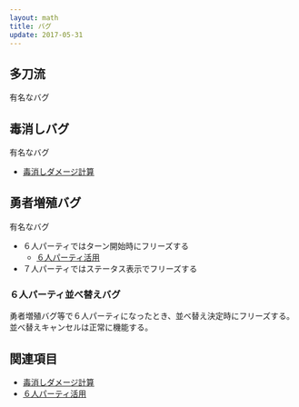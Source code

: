 ```yaml
---
layout: math
title: バグ
update: 2017-05-31
---
```


## 多刀流

有名なバグ


## 毒消しバグ

有名なバグ

* [毒消しダメージ計算](bug000)


## 勇者増殖バグ

有名なバグ

* ６人パーティではターン開始時にフリーズする
	* [６人パーティ活用](bug001)
* ７人パーティではステータス表示でフリーズする

### ６人パーティ並べ替えバグ

勇者増殖バグ等で６人パーティになったとき、並べ替え決定時にフリーズする。
並べ替えキャンセルは正常に機能する。


## 関連項目

* [毒消しダメージ計算](bug000)
* [６人パーティ活用](bug001)
